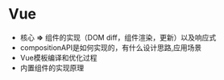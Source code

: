 # Vue

- 核心 **=>** 组件的实现（DOM diff，组件渲染，更新）以及响应式
- compositionAPI是如何实现的，有什么设计思路,应用场景
- Vue模板编译和优化过程
- 内置组件的实现原理